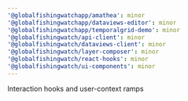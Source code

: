 ```yaml
---
'@globalfishingwatchapp/amathea': minor
'@globalfishingwatchapp/dataviews-editor': minor
'@globalfishingwatchapp/temporalgrid-demo': minor
'@globalfishingwatch/api-client': minor
'@globalfishingwatch/dataviews-client': minor
'@globalfishingwatch/layer-composer': minor
'@globalfishingwatch/react-hooks': minor
'@globalfishingwatch/ui-components': minor
---
```


Interaction hooks and user-context ramps
